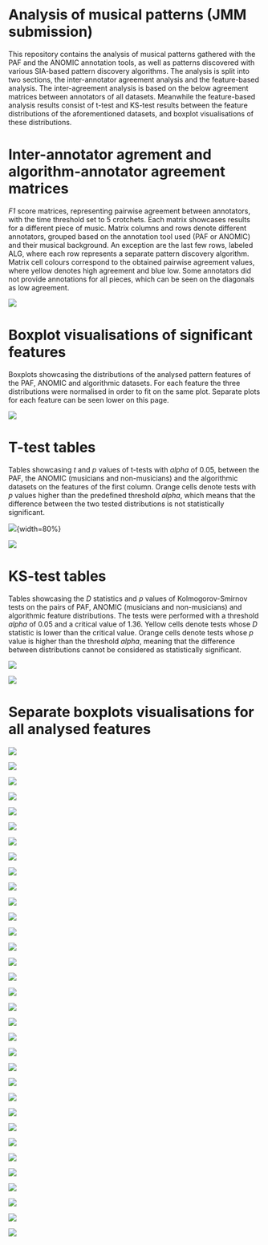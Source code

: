 # Analysis of musical patterns (JMM submission) #

This repository contains the analysis of musical patterns gathered with the PAF and the ANOMIC annotation tools, as well as patterns discovered with various SIA-based pattern discovery algorithms. The analysis is split into two sections, the inter-annotator agreement analysis and the feature-based analysis. The inter-agreement analysis is based on the below agreement matrices between annotators of all datasets. 
Meanwhile the feature-based analysis results consist of t-test and KS-test results between the feature distributions of the aforementioned datasets, and boxplot visualisations of these distributions.


# Inter-annotator agrement and algorithm-annotator agreement matrices #
*F1* score matrices, representing pairwise agreement between annotators, with the time threshold set to 5 crotchets. Each matrix showcases results for a different piece of music. Matrix columns and rows denote different annotators, grouped based on the annotation tool used (PAF or ANOMIC) and their musical background. An exception are the last few rows, labeled ALG, where each row represents a separate pattern discovery algorithm. Matrix cell colours correspond to the obtained pairwise agreement values, where yellow denotes high agreement and blue low. Some annotators did not provide annotations for all pieces, which can be seen on the diagonals as low agreement.

![](/comparison_figures/agreement_matrices.png)


# Boxplot visualisations of significant features #
Boxplots showcasing the distributions of the analysed pattern features of the PAF, ANOMIC and algorithmic datasets. For each feature the three distributions were normalised in order to fit on the same plot. Separate plots for each feature can be seen lower on this page.

![](/comparison_figures/significant_feature_boxplots.png)

# T-test tables #
Tables showcasing *t* and *p* values of t-tests with *alpha* of 0.05, between the PAF, the ANOMIC (musicians and non-musicians) and the algorithmic datasets on the features of the first column. Orange cells denote tests with *p* values higher than the predefined threshold *alpha*, which means that the difference between the two tested distributions is not statistically significant.

![](/comparison_tables/t_tests_PAF_ANOMIC_ALG.png){width=80%}

![](/comparison_tables/t_tests_PAF_MUS_NONMUS.png)

# KS-test tables #
Tables showcasing the *D* statistics and *p* values of Kolmogorov-Smirnov tests on the pairs of PAF, ANOMIC (musicians and non-musicians) and algorithmic feature distributions. The tests were performed with a threshold *alpha* of 0.05 and a critical value of 1.36. Yellow cells denote tests whose *D* statistic is lower than the critical value. Orange cells denote tests whose *p* value is higher than the threshold *alpha*, meaning that the difference between distributions cannot be considered as statistically significant.

![](/comparison_tables/ks_tests_PAF_ANOMIC_ALG.png)

![](/comparison_tables/ks_tests_PAF_MUS_NONMUS.png)



# Separate boxplots visualisations for all analysed features #
![](/comparison_figures/boxplot_figures/cardinality.png)

![](/comparison_figures/boxplot_figures/occurrences.png)

![](/comparison_figures/boxplot_figures/coverage.png)

![](/comparison_figures/boxplot_figures/compression_ratio.png)

![](/comparison_figures/boxplot_figures/threeCs.png)

![](/comparison_figures/boxplot_figures/rhythmic_density.png)

![](/comparison_figures/boxplot_figures/pattern_duration.png)

![](/comparison_figures/boxplot_figures/last_note_duration.png)

![](/comparison_figures/boxplot_figures/melodic_arcs.png)

![](/comparison_figures/boxplot_figures/rhythmic_variability.png)

![](/comparison_figures/boxplot_figures/mc_cardinality_occurrences.png)

![](/comparison_figures/boxplot_figures/expected_occurrences.png)

![](/comparison_figures/boxplot_figures/geometric_mean_likelihood.png)

![](/comparison_figures/boxplot_figures/score.png)

![](/comparison_figures/boxplot_figures/interest.png)

![](/comparison_figures/boxplot_figures/prominence.png)

![](/comparison_figures/boxplot_figures/alternative_prominence.png)

![](/comparison_figures/boxplot_figures/note_range.png)

![](/comparison_figures/boxplot_figures/signed_pitch_range.png)

![](/comparison_figures/boxplot_figures/unsigned_pitch_range.png)

![](/comparison_figures/boxplot_figures/max_pitch_centre.png)

![](/comparison_figures/boxplot_figures/chromatic.png)

![](/comparison_figures/boxplot_figures/pitch_direction_changes.png)

![](/comparison_figures/boxplot_figures/small_intervals.png)

![](/comparison_figures/boxplot_figures/intervallic_leaps.png)

![](/comparison_figures/boxplot_figures/mean_melodic_interval.png)

![](/comparison_figures/boxplot_figures/roots.png)

![](/comparison_figures/boxplot_figures/thirds.png)

![](/comparison_figures/boxplot_figures/fifths.png)

![](/comparison_figures/boxplot_figures/mean_steepness.png)

![](/comparison_figures/boxplot_figures/repeated_notes.png)

![](/comparison_figures/boxplot_figures/most_common_note.png)

![](/comparison_figures/boxplot_figures/unique_notes.png)